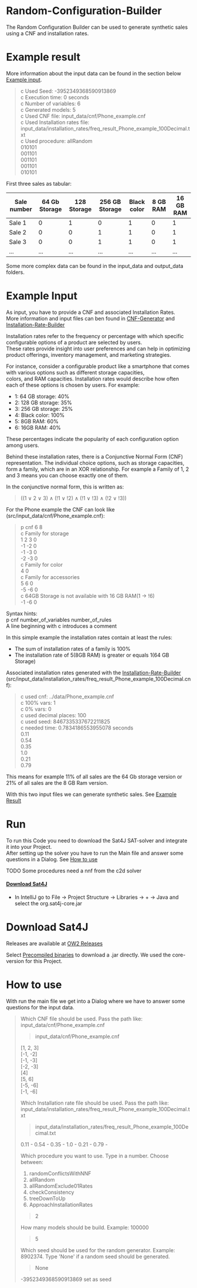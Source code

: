 # Random-Configuration-Builder

The Random Configuration Builder can be used to generate synthetic sales using a CNF and installation rates.

# Example result
More information about the input data can be found in the section below [Example input](#example-input).
> c Used Seed: -3952349368590913869  
> c Execution time: 0 seconds  
> c Number of variables: 6  
> c Generated models: 5  
> c Used CNF file: input_data/cnf/Phone_example.cnf  
> c Used Installation rates file: input_data/installation_rates/freq_result_Phone_example_100Decimal.txt  
> c Used procedure: allRandom  
> 010101  
> 001101  
> 001101  
> 001101  
> 010101  

First three sales as tabular:

| Sale number | 64 Gb Storage | 128 Storage | 256 GB Storage | Black color | 8 GB RAM | 16 GB RAM |
|-------------|---------------|-------------|----------------|-------------|----------|-----------|
| Sale 1      | 0             | 1           | 0              | 1           | 0        | 1         |
| Sale 2      | 0             | 0           | 1              | 1           | 0        | 1         |
| Sale 3      | 0             | 0           | 1              | 1           | 0        | 1         |
| ...         | ...           | ...         | ...            | ...         | ...      | ...       |

Some more complex data can be found in the input_data and output_data folders.

# Example Input

As input, you have to provide a CNF and associated Installation Rates.  
More information and input files can ben found in [CNF-Generator](https://github.com/SteffenHub/CNF-Generator) and [Installation-Rate-Builder](https://github.com/SteffenHub/Installation-Rate-Builder)

Installation rates refer to the frequency or percentage with which specific configurable options of a product are selected by users.  
These rates provide insight into user preferences and can help in optimizing product offerings, inventory management, and marketing strategies.

For instance, consider a configurable product like a smartphone that comes with various options such as different storage capacities,  
colors, and RAM capacities. Installation rates would describe how often each of these options is chosen by users. For example:
- 1: 64 GB storage: 40%
- 2: 128 GB storage: 35%
- 3: 256 GB storage: 25%
- 4: Black color: 100%
- 5: 8GB RAM: 60%
- 6: 16GB RAM: 40%

These percentages indicate the popularity of each configuration option among users.

Behind these installation rates, there is a Conjunctive Normal Form (CNF) representation.
The individual choice options, such as storage capacities, form a family, which are in an XOR relationship.
For example a Family of 1, 2 and 3 means you can choose exactly one of them.

In the conjunctive normal form, this is written as:
> ((1 ∨ 2 ∨ 3) ∧ (!1 ∨ !2) ∧ (!1 ∨ !3) ∧ (!2 ∨ !3))

For the Phone example the CNF can look like (src/input_data/cnf/Phone_example.cnf):
> p cnf 6 8  
> c Family for storage  
> 1 2 3 0  
> -1 -2 0  
> -1 -3 0  
> -2 -3 0  
> c Family for color  
> 4 0  
> c Family for accessories  
> 5 6 0  
> -5 -6 0  
> c 64GB Storage is not available with 16 GB RAM(1 -> !6)  
> -1 -6 0

Syntax hints:  
p cnf number_of_variables number_of_rules  
A line beginning with c introduces a comment

In this simple example the installation rates contain at least the rules:
- The sum of installation rates of a family is 100%
- The installation rate of 5(8GB RAM) is greater or equals 1(64 GB Storage)

Associated installation rates generated with the [Installation-Rate-Builder](https://github.com/SteffenHub/Installation-Rate-Builder) (src/input_data/installation_rates/freq_result_Phone_example_100Decimal.cnf): 

> c used cnf: ../data/Phone_example.cnf  
> c 100% vars: 1  
> c 0% vars: 0  
> c used decimal places: 100  
> c used seed: 8467335337672211825  
> c needed time: 0.7834186553955078 seconds  
> 0.11  
> 0.54  
> 0.35  
> 1.0  
> 0.21  
> 0.79

This means for example 11% of all sales are the 64 Gb storage version or 21% of all sales are the 8 GB Ram version.

With this two input files we can generate synthetic sales. See [Example Result](#example-result)


# Run
To run this Code you need to download the Sat4J SAT-solver and integrate it into your Project.  
After setting up the solver you have to run the Main file and answer some questions in a Dialog. See [How to use](#how-to-use)

TODO Some procedures need a nnf from the c2d solver

#### [Download Sat4J](#download-sat4j-1)
*  In IntelliJ go to File -> Project Structure -> Libraries -> + -> Java and select the org.sat4j-core.jar


# Download Sat4J

Releases are available at [OW2 Releases](https://gitlab.ow2.org/sat4j/sat4j/-/releases)

Select [Precompiled binaries](https://release.ow2.org/sat4j/) to download a .jar directly. We used the core-version for this Project.

# How to use

With run the main file we get into a Dialog where we have to answer some questions for the input data.

> Which CNF file should be used. Pass the path like: input_data/cnf/Phone_example.cnf  
> > input_data/cnf/Phone_example.cnf  
> 
> [1, 2, 3]  
> [-1, -2]  
> [-1, -3]  
> [-2, -3]  
> [4]  
> [5, 6]  
> [-5, -6]  
> [-1, -6]  
> 
> Which Installation rate file should be used. Pass the path like: input_data/installation_rates/freq_result_Phone_example_100Decimal.txt  
> > input_data/installation_rates/freq_result_Phone_example_100Decimal.txt
> 
> 0.11 - 0.54 - 0.35 - 1.0 - 0.21 - 0.79 -  
> 
> Which procedure you want to use. Type in a number. Choose between:  
> 1. randomConflictsWithNNF  
> 2. allRandom  
> 3. allRandomExclude01Rates  
> 4. checkConsistency
> 5. treeDownToUp  
> 6. ApproachInstallationRates  
> > 2
> 
> How many models should be build. Example: 100000  
> > 5
> 
> Which seed should be used for the random generator. Example: 8902374. Type 'None' if a random seed should be generated.  
> > None
> 
> -3952349368590913869 set as seed